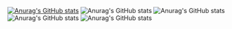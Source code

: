 [![Anurag's GitHub stats](https://github-readme-stats.vercel.app/apiBeKowalsky=anuraghazra)](https://github.com/anuraghazra/github-readme-stats)
![Anurag's GitHub stats](https://github-readme-stats.vercel.app/api?username=anuraghazra&hide=contribs,prs)
![Anurag's GitHub stats](https://github-readme-stats.vercel.app/apiBeKowalsky=anuraghazra&count_private=true)
![Anurag's GitHub stats](https://github-readme-stats.vercel.app/apiBeKowalsky=anuraghazra&show_icons=true)
![Anurag's GitHub stats](https://github-readme-stats.vercel.app/apiBeKowalsky=anuraghazra&show_icons=true&theme=radical)
